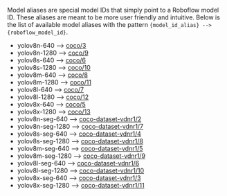 Model aliases are special model IDs that simply point to a Roboflow model ID. These aliases are meant to be more user friendly and intuitive. Below is the list of available model aliases with the pattern `{model_id_alias} --> {roboflow_model_id}`.

- yolov8n-640 --> [coco/3](https://universe.roboflow.com/microsoft/coco)
- yolov8n-1280 --> [coco/9](https://universe.roboflow.com/microsoft/coco)
- yolov8s-640 --> [coco/6](https://universe.roboflow.com/microsoft/coco)
- yolov8s-1280 --> [coco/10](https://universe.roboflow.com/microsoft/coco)
- yolov8m-640 --> [coco/8](https://universe.roboflow.com/microsoft/coco)
- yolov8m-1280 --> [coco/11](https://universe.roboflow.com/microsoft/coco)
- yolov8l-640 --> [coco/7](https://universe.roboflow.com/microsoft/coco)
- yolov8l-1280 --> [coco/12](https://universe.roboflow.com/microsoft/coco)
- yolov8x-640 --> [coco/5](https://universe.roboflow.com/microsoft/coco)
- yolov8x-1280 --> [coco/13](https://universe.roboflow.com/microsoft/coco)
- yolov8n-seg-640 --> [coco-dataset-vdnr1/2](https://universe.roboflow.com/microsoft/coco-dataset-vdnr1)
- yolov8n-seg-1280 --> [coco-dataset-vdnr1/7](https://universe.roboflow.com/microsoft/coco-dataset-vdnr1)
- yolov8s-seg-640 --> [coco-dataset-vdnr1/4](https://universe.roboflow.com/microsoft/coco-dataset-vdnr1)
- yolov8s-seg-1280 --> [coco-dataset-vdnr1/8](https://universe.roboflow.com/microsoft/coco-dataset-vdnr1)
- yolov8m-seg-640 --> [coco-dataset-vdnr1/5](https://universe.roboflow.com/microsoft/coco-dataset-vdnr1)
- yolov8m-seg-1280 --> [coco-dataset-vdnr1/9](https://universe.roboflow.com/microsoft/coco-dataset-vdnr1)
- yolov8l-seg-640 --> [coco-dataset-vdnr1/6](https://universe.roboflow.com/microsoft/coco-dataset-vdnr1)
- yolov8l-seg-1280 --> [coco-dataset-vdnr1/10](https://universe.roboflow.com/microsoft/coco-dataset-vdnr1)
- yolov8x-seg-640 --> [coco-dataset-vdnr1/3](https://universe.roboflow.com/microsoft/coco-dataset-vdnr1)
- yolov8x-seg-1280 --> [coco-dataset-vdnr1/11](https://universe.roboflow.com/microsoft/coco-dataset-vdnr1)
